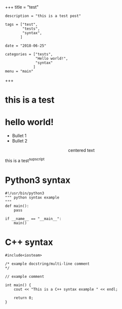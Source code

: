 +++
    title = "test"

    description = "this is a test post"

    tags = ["test",
            "tests",
            "syntax",
           ]

    date = "2018-06-25"

    categories = ["tests",
                  "Hello world!",
                  "syntax"
                 ]
    menu = "main"
+++
# this is a test

# hello world!

+ Bullet 1
+ Bullet 2

<center>centered text</center>

this is a test<sup>supscript</sup>

# Python3 syntax
```
#!/usr/bin/python3
""" python syntax example
"""
def main():
    pass

if __name__ == "__main__":
    main()

```

# C++ syntax
```
#include<iosteam>

/* example docstring/multi-line comment
*/

// example comment

int main() {
    cout << "This is a C++ syntax example " << endl;

    return 0;
}
```
